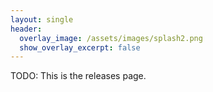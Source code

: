 ```yaml
---
layout: single
header:
  overlay_image: /assets/images/splash2.png
  show_overlay_excerpt: false
---
```


TODO: This is the releases page.
